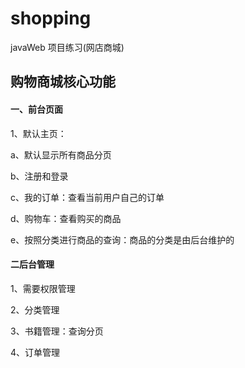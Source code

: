 # shopping
javaWeb 项目练习(网店商城)
## 购物商城核心功能

#### 一、前台页面

1、默认主页：

a、默认显示所有商品分页

b、注册和登录

c、我的订单：查看当前用户自己的订单

d、购物车：查看购买的商品

e、按照分类进行商品的查询：商品的分类是由后台维护的

#### 二后台管理

1、需要权限管理

2、分类管理

3、书籍管理：查询分页

4、订单管理



